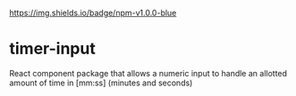 https://img.shields.io/badge/npm-v1.0.0-blue

# timer-input
React component package that allows a numeric input to handle an allotted amount of time in [mm:ss] (minutes and seconds)
